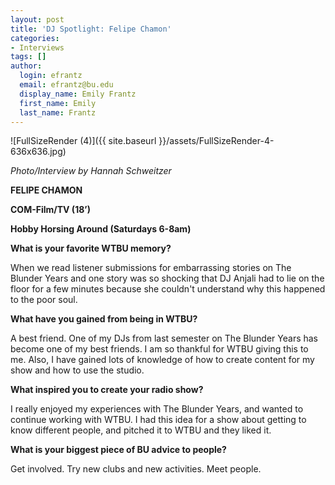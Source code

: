 ```yaml
---
layout: post
title: 'DJ Spotlight: Felipe Chamon'
categories:
- Interviews
tags: []
author:
  login: efrantz
  email: efrantz@bu.edu
  display_name: Emily Frantz
  first_name: Emily
  last_name: Frantz
---
```

![FullSizeRender (4)]({{ site.baseurl }}/assets/FullSizeRender-4-636x636.jpg)

_Photo/Interview by Hannah Schweitzer_

**FELIPE CHAMON**

**COM-Film/TV (18’)**

**Hobby Horsing Around (Saturdays 6-8am)**

**What is your favorite WTBU memory?**

When we read listener submissions for embarrassing stories on The Blunder Years and one story was so shocking that DJ Anjali had to lie on the floor for a few minutes because she couldn't understand why this happened to the poor soul.

**What have you gained from being in WTBU?**

A best friend. One of my DJs from last semester on The Blunder Years has become one of my best friends. I am so thankful for WTBU giving this to me. Also, I have gained lots of knowledge of how to create content for my show and how to use the studio.

**What inspired you to create your radio show?**

I really enjoyed my experiences with The Blunder Years, and wanted to continue working with WTBU. I had this idea for a show about getting to know different people, and pitched it to WTBU and they liked it.

**What is your biggest piece of BU advice to people?**

Get involved. Try new clubs and new activities. Meet people.